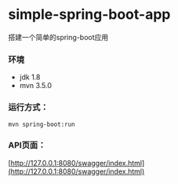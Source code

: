 # simple-spring-boot-app

搭建一个简单的spring-boot应用

### 环境
- jdk 1.8
- mvn 3.5.0

### 运行方式：
```
mvn spring-boot:run
```

### API页面：
[http://127.0.0.1:8080/swagger/index.html](http://127.0.0.1:8080/swagger/index.html)

